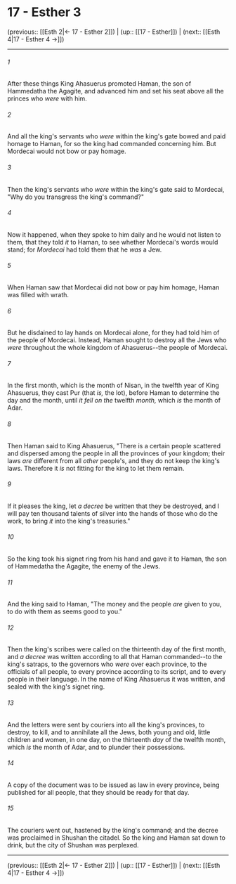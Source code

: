 # 17 - Esther 3

(previous:: [[Esth 2|← 17 - Esther 2]]) | (up:: [[17 - Esther]]) | (next:: [[Esth 4|17 - Esther 4 →]])

***


###### 1 
After these things King Ahasuerus promoted Haman, the son of Hammedatha the Agagite, and advanced him and set his seat above all the princes who _were_ with him. 

###### 2 
And all the king's servants who _were_ within the king's gate bowed and paid homage to Haman, for so the king had commanded concerning him. But Mordecai would not bow or pay homage. 

###### 3 
Then the king's servants who _were_ within the king's gate said to Mordecai, "Why do you transgress the king's command?" 

###### 4 
Now it happened, when they spoke to him daily and he would not listen to them, that they told _it_ to Haman, to see whether Mordecai's words would stand; for _Mordecai_ had told them that he _was_ a Jew. 

###### 5 
When Haman saw that Mordecai did not bow or pay him homage, Haman was filled with wrath. 

###### 6 
But he disdained to lay hands on Mordecai alone, for they had told him of the people of Mordecai. Instead, Haman sought to destroy all the Jews who _were_ throughout the whole kingdom of Ahasuerus--the people of Mordecai. 

###### 7 
In the first month, which is the month of Nisan, in the twelfth year of King Ahasuerus, they cast Pur (that _is,_ the lot), before Haman to determine the day and the month, until _it fell on the_ twelfth _month,_ which _is_ the month of Adar. 

###### 8 
Then Haman said to King Ahasuerus, "There is a certain people scattered and dispersed among the people in all the provinces of your kingdom; their laws _are_ different from all _other_ people's, and they do not keep the king's laws. Therefore it _is_ not fitting for the king to let them remain. 

###### 9 
If it pleases the king, let _a decree_ be written that they be destroyed, and I will pay ten thousand talents of silver into the hands of those who do the work, to bring _it_ into the king's treasuries." 

###### 10 
So the king took his signet ring from his hand and gave it to Haman, the son of Hammedatha the Agagite, the enemy of the Jews. 

###### 11 
And the king said to Haman, "The money and the people _are_ given to you, to do with them as seems good to you." 

###### 12 
Then the king's scribes were called on the thirteenth day of the first month, and _a decree_ was written according to all that Haman commanded--to the king's satraps, to the governors who _were_ over each province, to the officials of all people, to every province according to its script, and to every people in their language. In the name of King Ahasuerus it was written, and sealed with the king's signet ring. 

###### 13 
And the letters were sent by couriers into all the king's provinces, to destroy, to kill, and to annihilate all the Jews, both young and old, little children and women, in one day, on the thirteenth _day_ of the twelfth month, which _is_ the month of Adar, and to plunder their possessions. 

###### 14 
A copy of the document was to be issued as law in every province, being published for all people, that they should be ready for that day. 

###### 15 
The couriers went out, hastened by the king's command; and the decree was proclaimed in Shushan the citadel. So the king and Haman sat down to drink, but the city of Shushan was perplexed.

***

(previous:: [[Esth 2|← 17 - Esther 2]]) | (up:: [[17 - Esther]]) | (next:: [[Esth 4|17 - Esther 4 →]])
